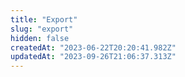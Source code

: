 ```yaml
---
title: "Export"
slug: "export"
hidden: false
createdAt: "2023-06-22T20:20:41.982Z"
updatedAt: "2023-09-26T21:06:37.313Z"
---
```

